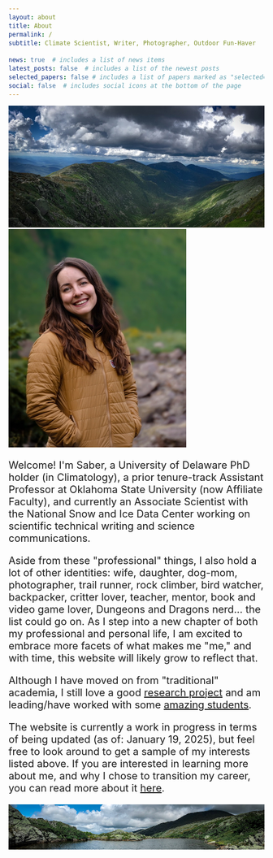 ```yaml
---
layout: about
title: About
permalink: /
subtitle: Climate Scientist, Writer, Photographer, Outdoor Fun-Haver

news: true  # includes a list of news items
latest_posts: false  # includes a list of the newest posts
selected_papers: false # includes a list of papers marked as "selected={true}"
social: false  # includes social icons at the bottom of the page
---
```


<img src="../assets/img/prof_pic.jpg" alt="Profile Landscape" class="img-fluid rounded">


<div class="row mb-8">
    <div class="col-md-4 text-center">
        <img src="../assets/img/prof_pic3.jpg" alt="Profile Picture" class="img-fluid rounded">
    </div>
    <div class="col-md-8">
        <p style="font-size: 20px;">
            Welcome! I'm Saber, a University of Delaware PhD holder (in Climatology), a prior tenure-track Assistant Professor at Oklahoma State University (now Affiliate Faculty), and currently an Associate Scientist with the National Snow and Ice Data Center working on scientific technical writing and science communications.
        </p>
         <p style="font-size: 20px;">
            Aside from these "professional" things, I also hold a lot of other identities: wife, daughter, dog-mom, photographer, trail runner, rock climber, bird watcher, backpacker, critter lover, teacher, mentor, book and video game lover, Dungeons and Dragons nerd... the list could go on. As I step into a new chapter of both my professional and personal life, I am excited to embrace more facets of what makes me "me," and with time, this website will likely grow to reflect that.
        </p>
    </div>
</div>


<p style="font-size: 20px;">
            Although I have moved on from "traditional" academia, I still love a good <a href="https://saberbrasher.github.io/publications/">research project</a> and am leading/have worked with some <a href="https://saberbrasher.github.io/people/">amazing students</a>.
    </p>
<p style="font-size: 20px;">
            The website is currently a work in progress in terms of being updated (as of: January 19, 2025), but feel free to look around to get a sample of my interests listed above. If you are interested in learning more about me, and why I chose to transition my career, you can read more about it <a href="https://saberbrasher.github.io/pedagogy/">here</a>.
     </p>
   
  <img src="../assets/img/prof_pic2.jpg" alt="Third Profile Picture" class="img-fluid rounded">
    

